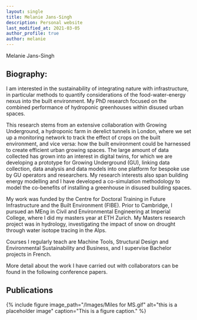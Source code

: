 ```yaml
---
layout: single
title: Melanie Jans-Singh
description: Personal website
last_modified_at: 2021-03-05
author_profile: true
author: melanie
---
```


Melanie Jans-Singh


## Biography:

I am interested in the sustainability of integrating nature with infrastructure, in particular methods to quantify considerations of the food-water-energy nexus into the built environment. My PhD research focused on the combined performance of hydroponic greenhouses within disused urban spaces.

This research stems from an extensive collaboration with Growing Underground, a hydroponic farm in derelict tunnels in London, where we set up a monitoring network to track the effect of crops on the built environment, and vice versa: how the built environment could be harnessed to create efficient urban growing spaces. The large amount of data collected has grown into an interest in digital twins, for which we are developing a prototype for Growing Underground (GU), linking data collection, data analysis and data models into one platform for bespoke use by GU operators and researchers. My research interests also span building energy modelling and I have developed a co-simulation methodology to model the co-benefits of installing a greenhouse in disused building spaces.

My work was funded by the Centre for Doctoral Training in Future Infrastructure and the Built Environment (FIBE). Prior to Cambridge, I pursued an MEng in Civil and Environmental Engineering at Imperial College, where I did my masters year at ETH Zurich. My Masters research project was in hydrology, investigating the impact of snow on drought through water isotope tracing in the Alps.

Courses I regularly teach are Machine Tools, Structural Design and Environmental Sustainability and Business, and I supervise Bachelor projects in French.

More detail about the work I have carried out with collaborators can be found in the following conference papers.

## Publications

<p>
<script src="https://bibbase.org/service/mendeley/8cc9e420-f114-33cc-9c3e-829cab873aa1/group/e7fafa87-580c-3bf9-a959-b58f94911f2b?jsonp=1" type="text/javascript"></script>
</p>

{% include figure image_path="/Images/Miles for MS.gif" alt="this is a placeholder image" caption="This is a figure caption." %}
